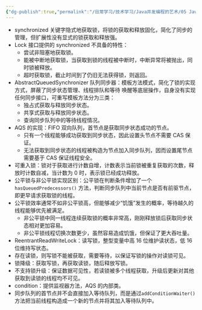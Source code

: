 ```yaml
---
{"dg-publish":true,"permalink":"/日常学习/技术学习/Java并发编程的艺术/05 Java中的锁/","noteIcon":"1","created":"2023-07-21T11:37:40.194+08:00","updated":"2023-07-25T09:55:13.144+08:00"}
---
```


-   synchronized 关键字隐式地获取锁，将锁的获取和释放固化，简化了同步的管理，但扩展性没有显式的锁获取和释放强。
-   Lock 接口提供的 synchronized 不具备的特性：
    -   尝试非阻塞地获取锁。
    -   能被中断地获取锁，当获取到锁的线程被中断时，中断异常将被抛出，同时锁被释放。
    -   超时获取锁，截止时间到了仍旧无法获得锁，则返回。
-   AbstractQueuedSynchronizer 队列同步器：模板方法模式，简化了锁的实现方式，屏蔽了同步状态管理、线程排队和等待 唤醒等底层操作，自身没有实现任何同步接口，可重写模板方法分为三类：
    -   独占式获取与释放同步状态。
    -   共享式获取与释放同步状态。
    -   查询同步队列中的等待线程情况。
-   AQS 的实现：FIFO 双向队列，首节点是获取同步状态成功的节点。
    -   只有一个线程能够成功获取到同步状态，因此设置头节点不需要 CAS 保证。
    -   无法获取到同步状态的线程被构造为节点加入同步队列，因而设置尾节点需要基于 CAS 保证线程安全。
-   可重入锁：锁对于获取进行计数自增，计数表示当前锁被重复获取的次数，释放时计数自减，当计数为 0 时，表示锁已经成功释放。
-   公平锁与非公平锁实现区别：公平锁在判断条件增加了一个 `hasQueuedPredecessors()` 方法，判断同步队列中当前节点是否有前驱节点，即更早请求获取锁的线程。
-   公平锁效率通常不如非公平锁高，但能够减少“饥饿”发生的概率，等待越久的线程能够优先被满足。
    -   非公平锁中同一线程连续获取锁的概率非常高，刚刚释放锁后获取同步状态相对更加容易。
    -   非公平锁线程切换次数更少，虽然容易造成饥饿，但保证了更大吞吐量。
-   ReentrantReadWriteLock：读写锁，整型变量中高 16 位维护读状态，低 16 位维持写状态。
-   存在读锁，则写锁不能被获取，需要等待，以保证写锁的操作对读锁可见。
-   锁降级：获取写锁，再获取读锁，随后释放写锁。
-   不支持锁升级：保证数据可见性，若读锁被多个线程获取，升级后更新对其他获取到读锁的线程均不可见。
-   condition：提供监视器方法，AQS 的内部类。
-   同步队列的首节点并不会直接加入等待队列，而是通过`addConditionWaiter()`方法把当前线程构造成一个新的节点并将其加入等待队列中。
